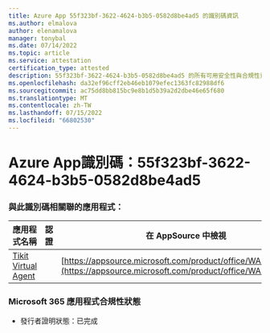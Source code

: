 ```yaml
---
title: Azure App 55f323bf-3622-4624-b3b5-0582d8be4ad5 的識別碼資訊
ms.author: elmalova
author: elenamalova
manager: tonybal
ms.date: 07/14/2022
ms.topic: article
ms.service: attestation
certification_type: attested
description: 55f323bf-3622-4624-b3b5-0582d8be4ad5 的所有可用安全性與合規性資訊。
ms.openlocfilehash: da32ef96cff2eb46eb1079efec1363fc82988df6
ms.sourcegitcommit: ac75dd8bb815bc9e8b1d5b39a2d2dbe46e65f680
ms.translationtype: MT
ms.contentlocale: zh-TW
ms.lasthandoff: 07/15/2022
ms.locfileid: "66802530"
---
```

# <a name="azure-app-id-55f323bf-3622-4624-b3b5-0582d8be4ad5"></a>Azure App識別碼：55f323bf-3622-4624-b3b5-0582d8be4ad5


### <a name="apps-associated-with-this-id"></a>與此識別碼相關聯的應用程式：
| **應用程式名稱** | **認證** | **在 AppSource 中檢視** |
|--------------|---------------|-----------------------|
| [Tikit Virtual Agent](../forward/WA200004288.md) |  | [https://appsource.microsoft.com/product/office/WA200004288](https://appsource.microsoft.com/product/office/WA200004288) |

### <a name="microsoft-365-app-compliance-status"></a>Microsoft 365 應用程式合規性狀態
- 發行者證明狀態：已完成
